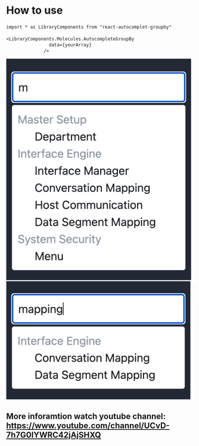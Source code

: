 # How to use

```
import * as LibraryComponents from "react-autocomplet-groupby"

<LibraryComponents.Molecules.AutocompleteGroupBy
                data={yourArray}
              />

```
<img src="https://github.com/appasaheb4/react-autocomplet-groupby/blob/main/assets/screen1.png">
<img src="https://github.com/appasaheb4/react-autocomplet-groupby/blob/main/assets/screen2.png">


## More inforamtion watch youtube channel: https://www.youtube.com/channel/UCvD-7h7G0IYWRC42jAjSHXQ
